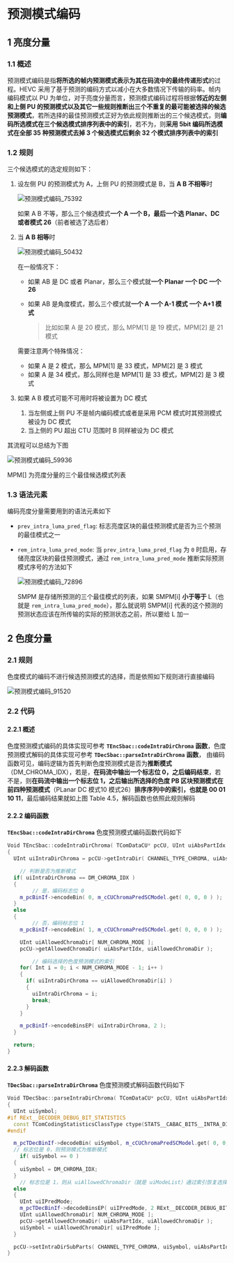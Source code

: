 # 预测模式编码

## 1 亮度分量

### 1.1 概述

预测模式编码是指**将所选的帧内预测模式表示为其在码流中的最终传递形式**的过程。HEVC 采用了基于预测的编码方式以减小在大多数情况下传输的码率。帧内编码模式以 PU 为单位，对于亮度分量而言，预测模式编码过程将根据**邻近的左侧和上侧 PU 的预测模式以及其它一些规则推断出三个不重复的最可能被选择的候选预测模式**，若所选择的最佳预测模式正好为依此规则推断出的三个候选模式，则**编码所选模式在三个候选模式排序列表中的索引**，若不为，则**采用 5bit 编码所选模式在全部 35 种预测模式去掉 3 个候选模式后剩余 32 个模式排序列表中的索引**

### 1.2 规则

三个候选模式的选定规则如下：

1. 设左侧 PU 的预测模式为 A，上侧 PU 的预测模式是 B，当 **A B 不相等**时

    ![预测模式编码_75392](markdown_images/%E9%A2%84%E6%B5%8B%E6%A8%A1%E5%BC%8F%E7%BC%96%E7%A0%81_75392.png)

    如果 A B 不等，那么三个候选模式**一个 A 一个 B，最后一个选 Planar、DC 或者模式 26**（前者被选了选后者）

2. 当 **A B 相等**时

    ![预测模式编码_50432](markdown_images/%E9%A2%84%E6%B5%8B%E6%A8%A1%E5%BC%8F%E7%BC%96%E7%A0%81_50432.png)

    在一般情况下：

    - 如果 AB 是 DC 或者 Planar，那么三个模式就**一个 Planar 一个 DC 一个 26**
    - 如果 AB 是角度模式，那么三个模式就**一个 A  一个 A-1 模式 一个 A+1 模式**

        > 比如如果 A 是 20 模式，那么 MPM[1] 是 19 模式，MPM[2] 是 21 模式

    需要注意两个特殊情况：

    - 如果 A 是 2 模式，那么 MPM[1] 是 33 模式，MPM[2] 是 3 模式
    - 如果 A 是 34 模式，那么同样也是 MPM[1] 是 33 模式，MPM[2] 是 3 模式
3. 如果 A B 模式可能不可用时将被设置为 DC 模式
    1. 当左侧或上侧 PU 不是帧内编码模式或者是采用 PCM 模式时其预测模式被设为 DC 模式
    2. 当上侧的 PU 超出 CTU 范围时 B 同样被设为 DC 模式

其流程可以总结为下图

![预测模式编码_59936](markdown_images/%E9%A2%84%E6%B5%8B%E6%A8%A1%E5%BC%8F%E7%BC%96%E7%A0%81_59936.png)

MPM[] 为亮度分量的三个最佳候选模式列表

### 1.3 语法元素

编码亮度分量需要用到的语法元素如下

- `prev_intra_luma_pred_flag`: 标志亮度区块的最佳预测模式是否为三个预测的最佳模式之一
- `rem_intra_luma_pred_mode`: 当 `prev_intra_luma_pred_flag` 为 `0` 时启用，存储亮度区块的最佳预测模式，通过 `rem_intra_luma_pred_mode` 推断实际预测模式序号的方法如下

    ![预测模式编码_72896](markdown_images/%E9%A2%84%E6%B5%8B%E6%A8%A1%E5%BC%8F%E7%BC%96%E7%A0%81_72896.png)

    SMPM 是存储所预测的三个最佳模式的列表，如果 SMPM[i] **小于等于** L（也就是 `rem_intra_luma_pred_mode`），那么就说明 SMPM[i] 代表的这个预测的预测状态应该在所传输的实际的预测状态之前，所以要给 L 加一

## 2 色度分量

### 2.1 规则

色度模式的编码不进行候选预测模式的选择，而是依照如下规则进行直接编码

![预测模式编码_91520](markdown_images/%E9%A2%84%E6%B5%8B%E6%A8%A1%E5%BC%8F%E7%BC%96%E7%A0%81_91520.png)

### 2.2 代码

#### 2.2.1 概述

色度预测模式编码的具体实现可参考 **`TEncSbac::codeIntraDirChroma`** **函数**，色度预测模式解码的具体实现可参考 **`TDecSbac::parseIntraDirChroma`** **函数**， 由编码函数可见，编码逻辑为首先判断色度预测模式是否为**推断模式**（DM_CHROMA_IDX），若是，**在码流中输出一个标志位 0，之后编码结束**，若不是，则**在码流中输出一个标志位 1，之后输出所选择的色度 PB 区块预测模式在前四种预测模式**（PLanar DC 模式10 模式26）**排序序列中的索引，也就是 00 01 10 11**，最后编码结果就如上图 Table 4.5，解码函数也依照此规则解码

#### 2.2.2 编码函数

**`TEncSbac::codeIntraDirChroma`** 色度预测模式编码函数代码如下

```cpp
Void TEncSbac::codeIntraDirChroma( TComDataCU* pcCU, UInt uiAbsPartIdx )
{
  UInt uiIntraDirChroma = pcCU->getIntraDir( CHANNEL_TYPE_CHROMA, uiAbsPartIdx );

	// 判断是否为推断模式
  if( uiIntraDirChroma == DM_CHROMA_IDX )
  {
		// 是，编码标志位 0
    m_pcBinIf->encodeBin( 0, m_cCUChromaPredSCModel.get( 0, 0, 0 ) );
  }
  else
  {
		// 否，编码标志位 1
    m_pcBinIf->encodeBin( 1, m_cCUChromaPredSCModel.get( 0, 0, 0 ) );

    UInt uiAllowedChromaDir[ NUM_CHROMA_MODE ];
    pcCU->getAllowedChromaDir( uiAbsPartIdx, uiAllowedChromaDir );

		// 编码选择的色度预测模式的索引
    for( Int i = 0; i < NUM_CHROMA_MODE - 1; i++ )
    {
      if( uiIntraDirChroma == uiAllowedChromaDir[i] )
      {
        uiIntraDirChroma = i;
        break;
      }
    }

    m_pcBinIf->encodeBinsEP( uiIntraDirChroma, 2 );
  }

  return;
}
```

#### 2.2.3 解码函数

**`TDecSbac::parseIntraDirChroma`** 色度预测模式解码函数代码如下

```cpp
Void TDecSbac::parseIntraDirChroma( TComDataCU* pcCU, UInt uiAbsPartIdx, UInt uiDepth )
{
  UInt uiSymbol;
#if RExt__DECODER_DEBUG_BIT_STATISTICS
  const TComCodingStatisticsClassType ctype(STATS__CABAC_BITS__INTRA_DIR_ANG, g_aucConvertToBit[pcCU->getSlice()->getSPS()->getMaxCUWidth()>>uiDepth]+2, CHANNEL_TYPE_CHROMA);
#endif

  m_pcTDecBinIf->decodeBin( uiSymbol, m_cCUChromaPredSCModel.get( 0, 0, 0 ) RExt__DECODER_DEBUG_BIT_STATISTICS_PASS_OPT_ARG(ctype) );
  // 标志位是 0，则预测模式为推断模式
	if( uiSymbol == 0 )
  {
    uiSymbol = DM_CHROMA_IDX;
  }
	// 标志位是 1，则从 uiAllowedChromaDir（就是 uiModeList）通过索引恢复选择的预测模式
  else
  {
    UInt uiIPredMode;
    m_pcTDecBinIf->decodeBinsEP( uiIPredMode, 2 RExt__DECODER_DEBUG_BIT_STATISTICS_PASS_OPT_ARG(ctype) );
    UInt uiAllowedChromaDir[ NUM_CHROMA_MODE ];
    pcCU->getAllowedChromaDir( uiAbsPartIdx, uiAllowedChromaDir );
    uiSymbol = uiAllowedChromaDir[ uiIPredMode ];
  }

  pcCU->setIntraDirSubParts( CHANNEL_TYPE_CHROMA, uiSymbol, uiAbsPartIdx, uiDepth );
}
```